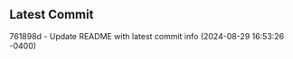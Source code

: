 
## Latest Commit
761898d - Update README with latest commit info (2024-08-29 16:53:26 -0400) <Yunxi-Zhou>
